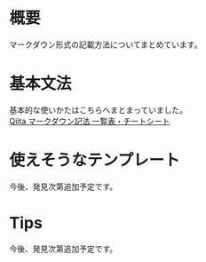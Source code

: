# 概要
マークダウン形式の記載方法についてまとめています。

# 基本文法
基本的な使いかたはこちらへまとまっていました。  
[Qiita マークダウン記法 一覧表・チートシート
](https://qiita.com/kamorits/items/6f342da395ad57468ae3)

# 使えそうなテンプレート
今後、発見次第追加予定です。

# Tips
今後、発見次第追加予定です。
